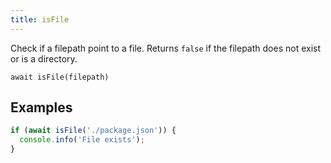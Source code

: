 ```yaml
---
title: isFile
---
```


<div class="lead">
  Check if a filepath point to a file. Returns <code>false</code> if the
  filepath does not exist or is a directory.
</div>

`await isFile(filepath)`


## Examples

```js
if (await isFile('./package.json')) {
  console.info('File exists');
}
```
